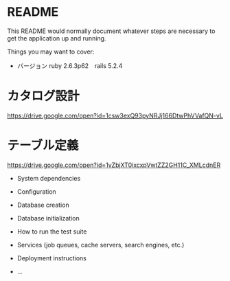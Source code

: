 # README

This README would normally document whatever steps are necessary to get the
application up and running.

Things you may want to cover:

* バージョン
ruby 2.6.3p62　rails 5.2.4　

# カタログ設計
https://drive.google.com/open?id=1csw3exQ93pyNRJj166DtwPhVVafQN-vL

# テーブル定義
https://drive.google.com/open?id=1vZbjXT0ixcxpVwtZZ2GH11C_XMLcdnER

* System dependencies

* Configuration

* Database creation

* Database initialization

* How to run the test suite

* Services (job queues, cache servers, search engines, etc.)

* Deployment instructions

* ...

